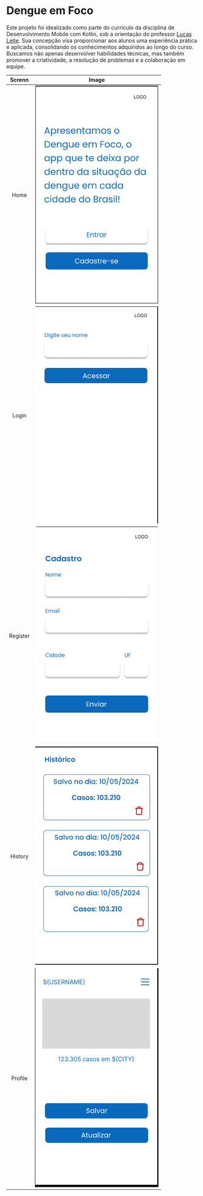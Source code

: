 # Dengue em Foco

Este projeto foi idealizado como parte do currículo da disciplina de Desenvolvimento Mobile com Kotlin, sob a orientação do professor [Lucas Leite](https://github.com/lucassampaioleite). Sua concepção visa proporcionar aos alunos uma experiência prática e aplicada, consolidando os conhecimentos adquiridos ao longo do curso. Buscamos não apenas desenvolver habilidades técnicas, mas também promover a criatividade, a resolução de problemas e a colaboração em equipe.

|  Screnn  |                  Image                   |
| :------: | :--------------------------------------: |
|   Home   |    ![home screen](./asserts/home.png)    |
|  Login   |  ![login screen](./asserts/signin.png)   |
| Register | ![register screen](./asserts/signup.png) |
| History  | ![history screen](./asserts/history.png) |
| Profile  | ![profile screen](./asserts/profile.png) |
